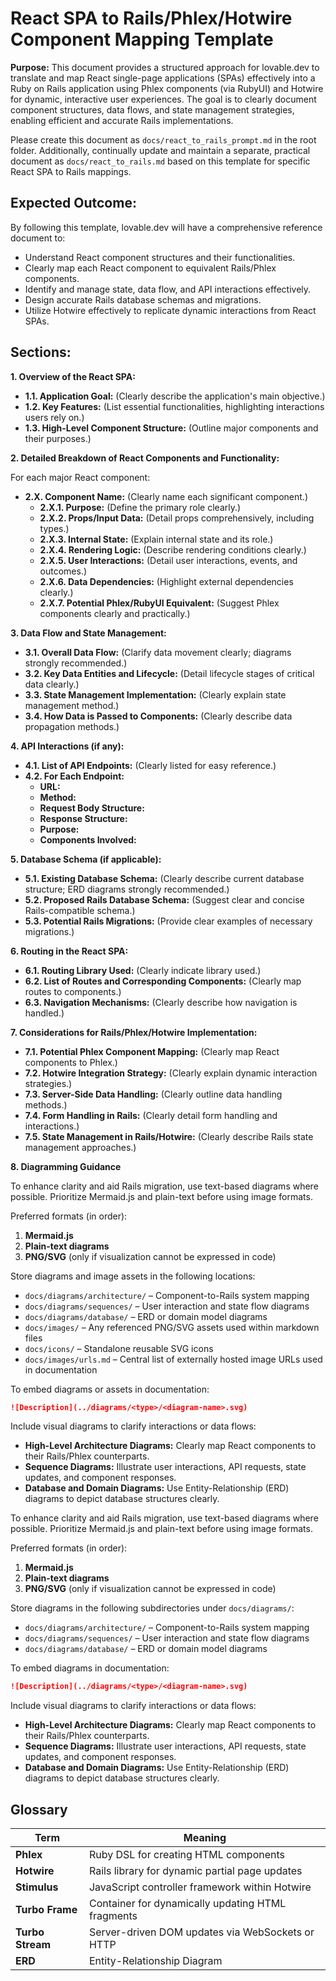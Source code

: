 # React SPA to Rails/Phlex/Hotwire Component Mapping Template

**Purpose:** This document provides a structured approach for lovable.dev to translate and map React single-page applications (SPAs) effectively into a Ruby on Rails application using Phlex components (via RubyUI) and Hotwire for dynamic, interactive user experiences. The goal is to clearly document component structures, data flows, and state management strategies, enabling efficient and accurate Rails implementations.

Please create this document as `docs/react_to_rails_prompt.md` in the root folder. Additionally, continually update and maintain a separate, practical document as `docs/react_to_rails.md` based on this template for specific React SPA to Rails mappings.

## Expected Outcome:

By following this template, lovable.dev will have a comprehensive reference document to:

- Understand React component structures and their functionalities.
- Clearly map each React component to equivalent Rails/Phlex components.
- Identify and manage state, data flow, and API interactions effectively.
- Design accurate Rails database schemas and migrations.
- Utilize Hotwire effectively to replicate dynamic interactions from React SPAs.

## Sections:

**1. Overview of the React SPA:**

- **1.1. Application Goal:** (Clearly describe the application's main objective.)
- **1.2. Key Features:** (List essential functionalities, highlighting interactions users rely on.)
- **1.3. High-Level Component Structure:** (Outline major components and their purposes.)

**2. Detailed Breakdown of React Components and Functionality:**

For each major React component:

- **2.X. Component Name:** (Clearly name each significant component.)
  - **2.X.1. Purpose:** (Define the primary role clearly.)
  - **2.X.2. Props/Input Data:** (Detail props comprehensively, including types.)
  - **2.X.3. Internal State:** (Explain internal state and its role.)
  - **2.X.4. Rendering Logic:** (Describe rendering conditions clearly.)
  - **2.X.5. User Interactions:** (Detail user interactions, events, and outcomes.)
  - **2.X.6. Data Dependencies:** (Highlight external dependencies clearly.)
  - **2.X.7. Potential Phlex/RubyUI Equivalent:** (Suggest Phlex components clearly and practically.)

**3. Data Flow and State Management:**

- **3.1. Overall Data Flow:** (Clarify data movement clearly; diagrams strongly recommended.)
- **3.2. Key Data Entities and Lifecycle:** (Detail lifecycle stages of critical data clearly.)
- **3.3. State Management Implementation:** (Clearly explain state management method.)
- **3.4. How Data is Passed to Components:** (Clearly describe data propagation methods.)

**4. API Interactions (if any):**

- **4.1. List of API Endpoints:** (Clearly listed for easy reference.)
- **4.2. For Each Endpoint:**
  - **URL:**
  - **Method:**
  - **Request Body Structure:**
  - **Response Structure:**
  - **Purpose:**
  - **Components Involved:**

**5. Database Schema (if applicable):**

- **5.1. Existing Database Schema:** (Clearly describe current database structure; ERD diagrams strongly recommended.)
- **5.2. Proposed Rails Database Schema:** (Suggest clear and concise Rails-compatible schema.)
- **5.3. Potential Rails Migrations:** (Provide clear examples of necessary migrations.)

**6. Routing in the React SPA:**

- **6.1. Routing Library Used:** (Clearly indicate library used.)
- **6.2. List of Routes and Corresponding Components:** (Clearly map routes to components.)
- **6.3. Navigation Mechanisms:** (Clearly describe how navigation is handled.)

**7. Considerations for Rails/Phlex/Hotwire Implementation:**

- **7.1. Potential Phlex Component Mapping:** (Clearly map React components to Phlex.)
- **7.2. Hotwire Integration Strategy:** (Clearly explain dynamic interaction strategies.)
- **7.3. Server-Side Data Handling:** (Clearly outline data handling methods.)
- **7.4. Form Handling in Rails:** (Clearly detail form handling and interactions.)
- **7.5. State Management in Rails/Hotwire:** (Clearly describe Rails state management approaches.)

**8. Diagramming Guidance**

To enhance clarity and aid Rails migration, use text-based diagrams where possible. Prioritize Mermaid.js and plain-text before using image formats.

Preferred formats (in order):

1. **Mermaid.js**
2. **Plain-text diagrams**
3. **PNG/SVG** (only if visualization cannot be expressed in code)

Store diagrams and image assets in the following locations:

- `docs/diagrams/architecture/` – Component-to-Rails system mapping
- `docs/diagrams/sequences/` – User interaction and state flow diagrams
- `docs/diagrams/database/` – ERD or domain model diagrams
- `docs/images/` – Any referenced PNG/SVG assets used within markdown files
- `docs/icons/` – Standalone reusable SVG icons
- `docs/images/urls.md` – Central list of externally hosted image URLs used in documentation

To embed diagrams or assets in documentation:

```markdown
![Description](../diagrams/<type>/<diagram-name>.svg)
```

Include visual diagrams to clarify interactions or data flows:

- **High-Level Architecture Diagrams:** Clearly map React components to their Rails/Phlex counterparts.
- **Sequence Diagrams:** Illustrate user interactions, API requests, state updates, and component responses.
- **Database and Domain Diagrams:** Use Entity-Relationship (ERD) diagrams to depict database structures clearly.

To enhance clarity and aid Rails migration, use text-based diagrams where possible. Prioritize Mermaid.js and plain-text before using image formats.

Preferred formats (in order):

1. **Mermaid.js**
2. **Plain-text diagrams**
3. **PNG/SVG** (only if visualization cannot be expressed in code)

Store diagrams in the following subdirectories under `docs/diagrams/`:

- `docs/diagrams/architecture/` – Component-to-Rails system mapping
- `docs/diagrams/sequences/` – User interaction and state flow diagrams
- `docs/diagrams/database/` – ERD or domain model diagrams

To embed diagrams in documentation:

```markdown
![Description](../diagrams/<type>/<diagram-name>.svg)
```

Include visual diagrams to clarify interactions or data flows:

- **High-Level Architecture Diagrams:** Clearly map React components to their Rails/Phlex counterparts.
- **Sequence Diagrams:** Illustrate user interactions, API requests, state updates, and component responses.
- **Database and Domain Diagrams:** Use Entity-Relationship (ERD) diagrams to depict database structures clearly.

## Glossary

| Term             | Meaning                                           |
| ---------------- | ------------------------------------------------- |
| **Phlex**        | Ruby DSL for creating HTML components             |
| **Hotwire**      | Rails library for dynamic partial page updates    |
| **Stimulus**     | JavaScript controller framework within Hotwire    |
| **Turbo Frame**  | Container for dynamically updating HTML fragments |
| **Turbo Stream** | Server-driven DOM updates via WebSockets or HTTP  |
| **ERD**          | Entity-Relationship Diagram                       |

